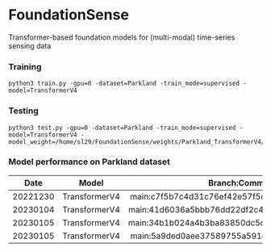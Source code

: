 # FoundationSense

Transformer-based foundation models for (multi-modal) time-series sensing data


### Training 
```
python3 train.py -gpu=0 -dataset=Parkland -train_mode=supervised -model=TransformerV4
```

### Testing 
```
python3 test.py -gpu=0 -dataset=Parkland -train_mode=supervised -model=TransformerV4 -model_weight=/home/sl29/FoundationSense/weights/Parkland_TransformerV4/exp10_supervised
```

### Model performance on Parkland dataset
|  Date       | Model | Branch:Commit   |  Accuracy  |
| :---:       |    :----:    |    :----:   |      :---: |
| 20221230    | TransformerV4 | main:c7f5b7c4d31c76ef42e57f5c62ed81d3d870435d           | 74.01%   |
| 20230104    | TransformerV4 | main:41d6036a5bbb76dd22df2c49687b854aa1955eec           | 78.23%   |
| 20230105    | TransformerV4 | main:34b1b024a4b3ba83850dc5c19016ac1a8ca01c7e           | 83.47%   |
| 20230105    | TransformerV4 | main:5a9ded0aee37589755a591cf5a079de5549aa0fa           | 90.09%   |